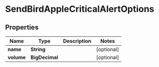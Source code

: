 

# SendBirdAppleCriticalAlertOptions


## Properties

| Name | Type | Description | Notes |
|------------ | ------------- | ------------- | -------------|
|**name** | **String** |  |  [optional] |
|**volume** | **BigDecimal** |  |  [optional] |



